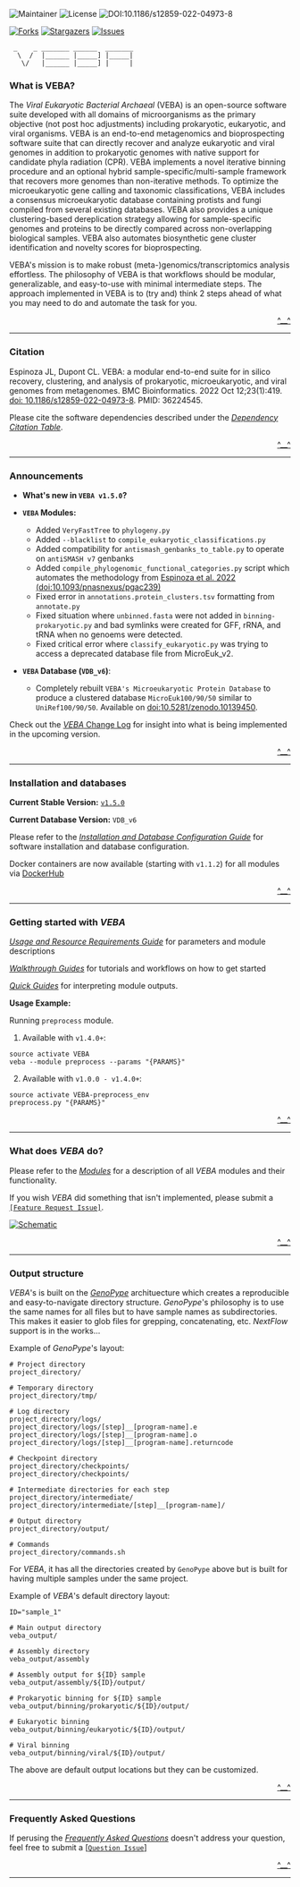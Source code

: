 <a name="readme-top"></a>

![Maintainer](https://img.shields.io/badge/Maintainer-@jolespin-blue) ![License](https://img.shields.io/badge/License-AGPLv3-blue) ![DOI:10.1186/s12859-022-04973-8](https://zenodo.org/badge/DOI/10.1186/s12859-022-04973-8.svg)

[![Forks][forks-shield]][forks-url]
[![Stargazers][stars-shield]][stars-url]
[![Issues][issues-shield]][issues-url]



[forks-shield]: https://img.shields.io/github/forks/jolespin/veba.svg?style=for-the-badge
[forks-url]: https://github.com/jolespin/veba/members
[stars-shield]: https://img.shields.io/github/stars/jolespin/veba.svg?style=for-the-badge
[stars-url]: https://github.com/jolespin/veba/stargazers
[issues-shield]: https://img.shields.io/github/issues/jolespin/veba.svg?style=for-the-badge
[issues-url]: https://github.com/jolespin/veba/issues

```
 _    _ _______ ______  _______
  \  /  |______ |_____] |_____|
   \/   |______ |_____] |     |
```

### What is VEBA? 
The *Viral Eukaryotic Bacterial Archaeal* (VEBA) is an open-source software suite developed with all domains of microorganisms as the primary objective (not post hoc adjustments) including prokaryotic, eukaryotic, and viral organisms.  VEBA is an end-to-end metagenomics and bioprospecting software suite that can directly recover and analyze eukaryotic and viral genomes in addition to prokaryotic genomes with native support for candidate phyla radiation (CPR). VEBA implements a novel iterative binning procedure and an optional hybrid sample-specific/multi-sample framework that recovers more genomes than non-iterative methods.  To optimize the microeukaryotic gene calling and taxonomic classifications, VEBA includes a consensus microeukaryotic database containing protists and fungi compiled from several existing databases. VEBA also provides a unique clustering-based dereplication strategy allowing for sample-specific genomes and proteins to be directly compared across non-overlapping biological samples. VEBA also automates biosynthetic gene cluster identification and novelty scores for bioprospecting.

VEBA's mission is to make robust (meta-)genomics/transcriptomics analysis effortless.  The philosophy of VEBA is that workflows should be modular, generalizable, and easy-to-use with minimal intermediate steps.  The approach implemented in VEBA is to (try and) think 2 steps ahead of what you may need to do and automate the task for you.

<p align="right"><a href="#readme-top">^__^</a></p>

___________________________________________________________________

### Citation

Espinoza JL, Dupont CL. VEBA: a modular end-to-end suite for in silico recovery, clustering, and analysis of prokaryotic, microeukaryotic, and viral genomes from metagenomes. BMC Bioinformatics. 2022 Oct 12;23(1):419. [doi: 10.1186/s12859-022-04973-8](https://doi.org/10.1186/s12859-022-04973-8). PMID: 36224545.

Please cite the software dependencies described under the [*Dependency Citation Table*](CITATIONS.md).

<p align="right"><a href="#readme-top">^__^</a></p>

___________________________________________________________________

### Announcements

* **What's new in `VEBA v1.5.0`?**

* **`VEBA` Modules:**

	* Added `VeryFastTree` to `phylogeny.py`
	* Added `--blacklist` to `compile_eukaryotic_classifications.py`
	* Added compatibility for `antismash_genbanks_to_table.py` to operate on `antiSMASH v7` genbanks
	* Added `compile_phylogenomic_functional_categories.py` script which automates the methodology from [Espinoza et al. 2022 (doi:10.1093/pnasnexus/pgac239)](https://academic.oup.com/pnasnexus/article/1/5/pgac239/6762943)
	* Fixed error in `annotations.protein_clusters.tsv` formatting from `annotate.py`
	* Fixed situation where `unbinned.fasta` were not added in `binning-prokaryotic.py` and bad symlinks were created for GFF, rRNA, and tRNA when no genoems were detected.
	* Fixed critical error where `classify_eukaryotic.py` was trying to access a deprecated database file from MicroEuk_v2.


* **`VEBA` Database (`VDB_v6`)**:

	* Completely rebuilt `VEBA's Microeukaryotic Protein Database` to produce a clustered database `MicroEuk100/90/50` similar to `UniRef100/90/50`. Available on [doi:10.5281/zenodo.10139450](https://zenodo.org/records/10139451).


Check out the [*VEBA* Change Log](CHANGELOG.md) for insight into what is being implemented in the upcoming version.

<p align="right"><a href="#readme-top">^__^</a></p>

___________________________________________________________________


### Installation and databases

**Current Stable Version:** [`v1.5.0`](https://github.com/jolespin/veba/releases/tag/v1.5.0)

**Current Database Version:** `VDB_v6`

Please refer to the [*Installation and Database Configuration Guide*](install/README.md) for software installation and database configuration.

Docker containers are now available (starting with `v1.1.2`) for all modules via [DockerHub](https://hub.docker.com/repositories/jolespin)

<p align="right"><a href="#readme-top">^__^</a></p>

___________________________________________________________________

### Getting started with *VEBA*

[*Usage and Resource Requirements Guide*](bin/README.md) for parameters and module descriptions

[*Walkthrough Guides*](walkthroughs/README.md) for tutorials and workflows on how to get started

[*Quick Guides*](walkthroughs/docs/interpreting_module_outputs.md) for interpreting module outputs.

**Usage Example:**

Running `preprocess` module. 

1) Available with `v1.4.0+`:

```
source activate VEBA
veba --module preprocess --params "{PARAMS}" 
```

2) Available with `v1.0.0 - v1.4.0+`:

```
source activate VEBA-preprocess_env
preprocess.py "{PARAMS}"
```

<p align="right"><a href="#readme-top">^__^</a></p>

___________________________________________________________________

### What does *VEBA* do?

Please refer to the [*Modules*](bin/README.md) for a description of all *VEBA* modules and their functionality.

If you wish *VEBA* did something that isn't implemented, please submit a [`[Feature Request Issue]`](https://github.com/jolespin/veba/issues/new/choose).

[![Schematic](images/Schematic.png)](images/Schematic.pdf)

<p align="right"><a href="#readme-top">^__^</a></p>

___________________________________________________________________


### Output structure
*VEBA*'s is built on the [*GenoPype*](https://github.com/jolespin/genopype) archituecture which creates a reproducible and easy-to-navigate directory structure.  *GenoPype*'s philosophy is to use the same names for all files but to have sample names as subdirectories.  This makes it easier to glob files for grepping, concatenating, etc. *NextFlow* support is in the works...

Example of *GenoPype*'s layout:

```
# Project directory
project_directory/

# Temporary directory
project_directory/tmp/

# Log directory
project_directory/logs/
project_directory/logs/[step]__[program-name].e
project_directory/logs/[step]__[program-name].o
project_directory/logs/[step]__[program-name].returncode

# Checkpoint directory
project_directory/checkpoints/
project_directory/checkpoints/

# Intermediate directories for each step
project_directory/intermediate/
project_directory/intermediate/[step]__[program-name]/

# Output directory
project_directory/output/

# Commands
project_directory/commands.sh
```

For *VEBA*, it has all the directories created by `GenoPype` above but is built for having multiple samples under the same project. 

Example of *VEBA*'s default directory layout:

```
ID="sample_1"

# Main output directory
veba_output/

# Assembly directory
veba_output/assembly

# Assembly output for ${ID} sample
veba_output/assembly/${ID}/output/

# Prokaryotic binning for ${ID} sample
veba_output/binning/prokaryotic/${ID}/output/ 

# Eukaryotic binning
veba_output/binning/eukaryotic/${ID}/output/

# Viral binning
veba_output/binning/viral/${ID}/output/
```

The above are default output locations but they can be customized.


<p align="right"><a href="#readme-top">^__^</a></p>

___________________________________________________________________

### Frequently Asked Questions

If perusing the [*Frequently Asked Questions*](FAQ.md) doesn't address your question, feel free to submit a [[`Question Issue`]](https://github.com/jolespin/veba/issues/new) 

<p align="right"><a href="#readme-top">^__^</a></p>

___________________________________________________________________

